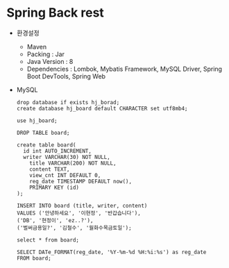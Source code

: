 # Spring Back rest

- 환경설정

  - Maven
  - Packing : Jar
  - Java Version : 8
  - Dependencies : Lombok, Mybatis Framework, MySQL Driver, Spring Boot DevTools, Spring Web

- MySQL

  ```mysql
  drop database if exists hj_borad;
  create database hj_board default CHARACTER set utf8mb4;
  
  use hj_board;
  
  DROP TABLE board;
  
  create table board(
  	id int AUTO_INCREMENT,
  	writer VARCHAR(30) NOT NULL,
      title VARCHAR(200) NOT NULL,
      content TEXT,
      view_cnt INT DEFAULT 0,
      reg_date TIMESTAMP DEFAULT now(),
      PRIMARY KEY (id)
  );
  
  INSERT INTO board (title, writer, content)
  VALUES ('안녕하세요', '이현정', '반갑습니다'),
  ('DB', '현정이', 'ez..?'),
  ('벌써금용일?', '김철수', '월화수목금토일');
  
  select * from board;
  
  SELECT DATe_FORMAT(reg_date, '%Y-%m-%d %H:%i:%s') as reg_date
  FROM board;
  ```

  

  
